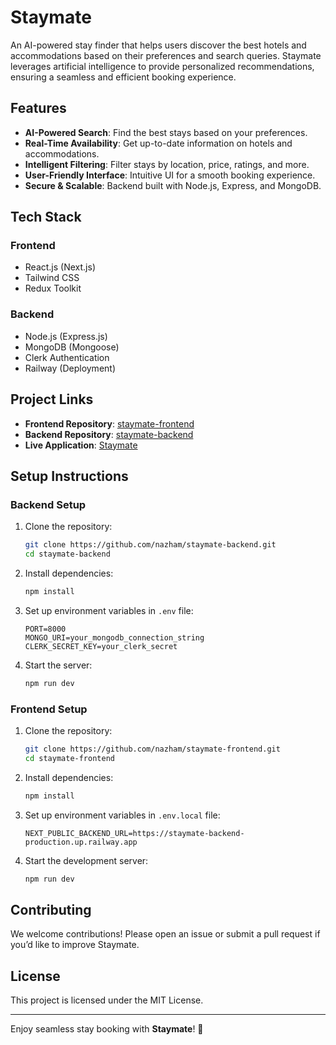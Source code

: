 # Staymate

An AI-powered stay finder that helps users discover the best hotels and accommodations based on their preferences and search queries. Staymate leverages artificial intelligence to provide personalized recommendations, ensuring a seamless and efficient booking experience.

## Features
- **AI-Powered Search**: Find the best stays based on your preferences.
- **Real-Time Availability**: Get up-to-date information on hotels and accommodations.
- **Intelligent Filtering**: Filter stays by location, price, ratings, and more.
- **User-Friendly Interface**: Intuitive UI for a smooth booking experience.
- **Secure & Scalable**: Backend built with Node.js, Express, and MongoDB.

## Tech Stack
### Frontend
- React.js (Next.js)
- Tailwind CSS
- Redux Toolkit

### Backend
- Node.js (Express.js)
- MongoDB (Mongoose)
- Clerk Authentication
- Railway (Deployment)

## Project Links
- **Frontend Repository**: [staymate-frontend](https://github.com/nazham/staymate-frontend)
- **Backend Repository**: [staymate-backend](https://github.com/nazham/staymate-backend)
- **Live Application**: [Staymate](https://staymate-frontend.vercel.app/)

## Setup Instructions
### Backend Setup
1. Clone the repository:
   ```sh
   git clone https://github.com/nazham/staymate-backend.git
   cd staymate-backend
   ```
2. Install dependencies:
   ```sh
   npm install
   ```
3. Set up environment variables in `.env` file:
   ```env
   PORT=8000
   MONGO_URI=your_mongodb_connection_string
   CLERK_SECRET_KEY=your_clerk_secret
   ```
4. Start the server:
   ```sh
   npm run dev
   ```

### Frontend Setup
1. Clone the repository:
   ```sh
   git clone https://github.com/nazham/staymate-frontend.git
   cd staymate-frontend
   ```
2. Install dependencies:
   ```sh
   npm install
   ```
3. Set up environment variables in `.env.local` file:
   ```env
   NEXT_PUBLIC_BACKEND_URL=https://staymate-backend-production.up.railway.app
   ```
4. Start the development server:
   ```sh
   npm run dev
   ```

## Contributing
We welcome contributions! Please open an issue or submit a pull request if you’d like to improve Staymate.

## License
This project is licensed under the MIT License.

---

Enjoy seamless stay booking with **Staymate**! 🚀

